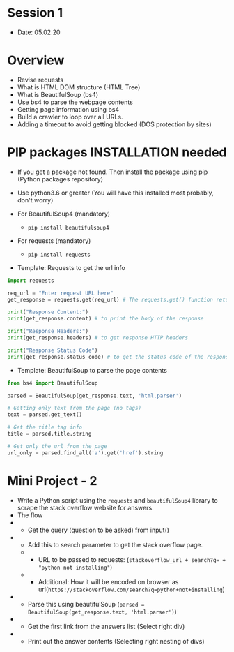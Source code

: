 # Session 1

- Date: 05.02.20

# Overview

- Revise requests
- What is HTML DOM structure (HTML Tree)
- What is BeautifulSoup (bs4)
- Use bs4 to parse the webpage contents
- Getting page information using bs4
- Build a crawler to loop over all URLs.
- Adding a timeout to avoid getting blocked (DOS protection by sites)

# PIP packages INSTALLATION needed

- If you get a package not found. Then install the package using pip (Python packages repository)
- Use python3.6 or greater (You will have this installed most probably, don't worry)
- For BeautifulSoup4 (mandatory)
  - `pip install beautifulsoup4`
- For requests (mandatory)
  - `pip install requests`

- Template: Requests to get the url info

```Python
import requests

req_url = "Enter request URL here"
get_response = requests.get(req_url) # The requests.get() function returns the response obtained, it's stored in get_response

print("Response Content:")
print(get_response.content) # to print the body of the response

print("Response Headers:")
print(get_response.headers) # to get response HTTP headers

print("Response Status Code")
print(get_response.status_code) # to get the status code of the response: 200 -> Success, 404 -> Not found, etc.
```

- Template: BeautifulSoup to parse the page contents

```Python
from bs4 import BeautifulSoup

parsed = BeautifulSoup(get_response.text, 'html.parser')

# Getting only text from the page (no tags)
text = parsed.get_text()

# Get the title tag info
title = parsed.title.string

# Get only the url from the page
url_only = parsed.find_all('a').get('href').string
```


# Mini Project - 2

- Write a Python script using the `requests` and `beautifulSoup4` library to scrape the stack overflow website for answers.
- The flow
- * Get the query (question to be asked) from input()
- * Add this to search parameter to get the stack overflow page.
  - * URL to be passed to requests: (`stackoverflow_url + search?q= + "python not installing"`)
  - * Additional: How it will be encoded on browser as url(`https://stackoverflow.com/search?q=python+not+installing`)
- * Parse this using beautifulSoup (`parsed = BeautifulSoup(get_response.text, 'html.parser')`)
- * Get the first link from the answers list (Select right div)
- * Print out the answer contents (Selecting right nesting of divs)